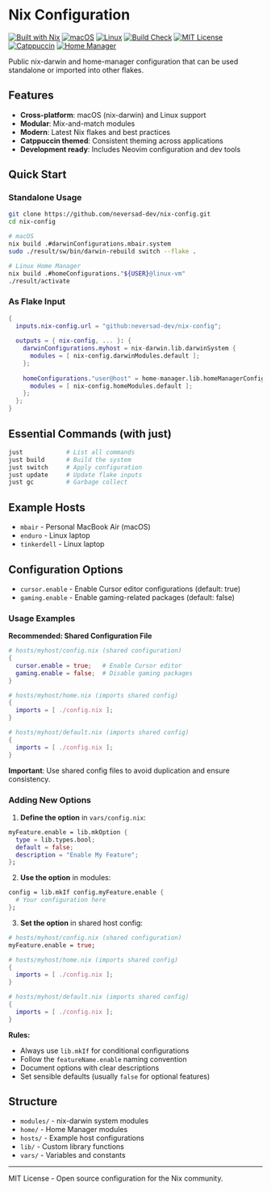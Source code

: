 # Nix Configuration

[![Built with Nix](https://img.shields.io/badge/Built_With-Nix-5277C3.svg?logo=nixos&labelColor=73C3D5)](https://nixos.org)
[![macOS](https://img.shields.io/badge/macOS-000000?logo=apple&logoColor=F0F0F0)](https://www.apple.com/macos)
[![Linux](https://img.shields.io/badge/Linux-FCC624?logo=linux&logoColor=black)](https://www.linux.org/)
[![Build Check](https://img.shields.io/github/actions/workflow/status/neversad-dev/nix-config/build-check.yml?branch=main&logo=github-actions&logoColor=white&label=build%20check)](https://github.com/neversad-dev/nix-config/actions/workflows/build-check.yml)
[![MIT License](https://img.shields.io/badge/License-MIT-green.svg)](https://choosealicense.com/licenses/mit/)
[![Catppuccin](https://img.shields.io/badge/Catppuccin-302D41?logo=catppuccin&logoColor=DDB6F2)](https://github.com/catppuccin)
[![Home Manager](https://img.shields.io/badge/Home_Manager-blue.svg?logo=nixos&logoColor=white)](https://github.com/nix-community/home-manager)

Public nix-darwin and home-manager configuration that can be used standalone or imported into other flakes.

## Features

- **Cross-platform**: macOS (nix-darwin) and Linux support
- **Modular**: Mix-and-match modules 
- **Modern**: Latest Nix flakes and best practices
- **Catppuccin themed**: Consistent theming across applications
- **Development ready**: Includes Neovim configuration and dev tools

## Quick Start

### Standalone Usage

```bash
git clone https://github.com/neversad-dev/nix-config.git
cd nix-config

# macOS
nix build .#darwinConfigurations.mbair.system
sudo ./result/sw/bin/darwin-rebuild switch --flake .

# Linux Home Manager  
nix build .#homeConfigurations."${USER}@linux-vm"
./result/activate
```

### As Flake Input

```nix
{
  inputs.nix-config.url = "github:neversad-dev/nix-config";
  
  outputs = { nix-config, ... }: {
    darwinConfigurations.myhost = nix-darwin.lib.darwinSystem {
      modules = [ nix-config.darwinModules.default ];
    };
    
    homeConfigurations."user@host" = home-manager.lib.homeManagerConfiguration {
      modules = [ nix-config.homeModules.default ];
    };
  };
}
```

## Essential Commands (with just)

```bash
just            # List all commands
just build      # Build the system
just switch     # Apply configuration  
just update     # Update flake inputs
just gc         # Garbage collect
```

## Example Hosts

- `mbair` - Personal MacBook Air (macOS)
- `enduro` - Linux laptop
- `tinkerdell` - Linux laptop

## Configuration Options

- `cursor.enable` - Enable Cursor editor configurations (default: true)
- `gaming.enable` - Enable gaming-related packages (default: false)

### Usage Examples

**Recommended: Shared Configuration File**
```nix
# hosts/myhost/config.nix (shared configuration)
{
  cursor.enable = true;   # Enable Cursor editor
  gaming.enable = false;  # Disable gaming packages
}

# hosts/myhost/home.nix (imports shared config)
{
  imports = [ ./config.nix ];
}

# hosts/myhost/default.nix (imports shared config)
{
  imports = [ ./config.nix ];
}
```

**Important**: Use shared config files to avoid duplication and ensure consistency.

### Adding New Options

1. **Define the option** in `vars/config.nix`:
```nix
myFeature.enable = lib.mkOption {
  type = lib.types.bool;
  default = false;
  description = "Enable My Feature";
};
```

2. **Use the option** in modules:
```nix
config = lib.mkIf config.myFeature.enable {
  # Your configuration here
};
```

3. **Set the option** in shared host config:
```nix
# hosts/myhost/config.nix (shared configuration)
myFeature.enable = true;

# hosts/myhost/home.nix (imports shared config)
{
  imports = [ ./config.nix ];
}

# hosts/myhost/default.nix (imports shared config)
{
  imports = [ ./config.nix ];
}
```

**Rules:**
- Always use `lib.mkIf` for conditional configurations
- Follow the `featureName.enable` naming convention
- Document options with clear descriptions
- Set sensible defaults (usually `false` for optional features)

## Structure

- `modules/` - nix-darwin system modules
- `home/` - Home Manager modules  
- `hosts/` - Example host configurations
- `lib/` - Custom library functions
- `vars/` - Variables and constants

---

MIT License - Open source configuration for the Nix community.